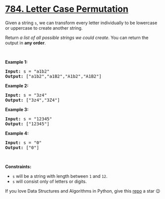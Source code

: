 # [784. Letter Case Permutation][title]

<p>Given a string <code>s</code>, we can transform every letter individually to be lowercase or uppercase to create another string.</p>
<p>Return <em>a list of all possible strings we could create</em>. You can return the output in <strong>any order</strong>.</p>
<p> </p>
<p><strong>Example 1:</strong></p>
<pre><strong>Input:</strong> s = "a1b2"
<strong>Output:</strong> ["a1b2","a1B2","A1b2","A1B2"]
</pre>
<p><strong>Example 2:</strong></p>
<pre><strong>Input:</strong> s = "3z4"
<strong>Output:</strong> ["3z4","3Z4"]
</pre>
<p><strong>Example 3:</strong></p>
<pre><strong>Input:</strong> s = "12345"
<strong>Output:</strong> ["12345"]
</pre>
<p><strong>Example 4:</strong></p>
<pre><strong>Input:</strong> s = "0"
<strong>Output:</strong> ["0"]
</pre>
<p> </p>
<p><strong>Constraints:</strong></p>
<ul>
<li><code>s</code> will be a string with length between <code>1</code> and <code>12</code>.</li>
<li><code>s</code> will consist only of letters or digits.</li>
</ul>


If you love Data Structures and Algorithms in Python, give this [repo][me] a star :wink:

[title]: https://leetcode.com/problems/letter-case-permutation
[me]: https://github.com/bumblebee211196/awesome-python-leetcode